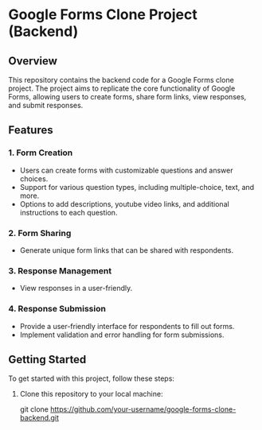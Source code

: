 # Google Forms Clone Project (Backend)

## Overview

This repository contains the backend code for a Google Forms clone project. The project aims to replicate the core functionality of Google Forms, allowing users to create forms, share form links, view responses, and submit responses.

## Features

### 1. Form Creation

- Users can create forms with customizable questions and answer choices.
- Support for various question types, including multiple-choice, text, and more.
- Options to add descriptions, youtube video links, and additional instructions to each question.

### 2. Form Sharing

- Generate unique form links that can be shared with respondents.

### 3. Response Management

- View responses in a user-friendly.

### 4. Response Submission

- Provide a user-friendly interface for respondents to fill out forms.
- Implement validation and error handling for form submissions.

## Getting Started

To get started with this project, follow these steps:

1. Clone this repository to your local machine:

   git clone https://github.com/your-username/google-forms-clone-backend.git
